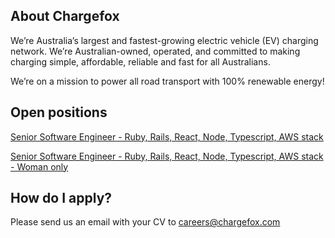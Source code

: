## About Chargefox

We’re Australia’s largest and fastest-growing electric vehicle (EV) charging network. We’re Australian-owned, operated, and committed to making charging simple, affordable, reliable and fast for all Australians.

We’re on a mission to power all road transport with 100% renewable energy!

## Open positions

[Senior Software Engineer - Ruby, Rails, React, Node, Typescript, AWS stack](https://www.chargefox.com/careers/senior-software-engineer/)

[Senior Software Engineer - Ruby, Rails, React, Node, Typescript, AWS stack - Woman only](https://www.chargefox.com/careers/senior-software-engineer-woman-only/)

## How do I apply?

Please send us an email with your CV to [careers@chargefox.com](careers@chargefox.com)
